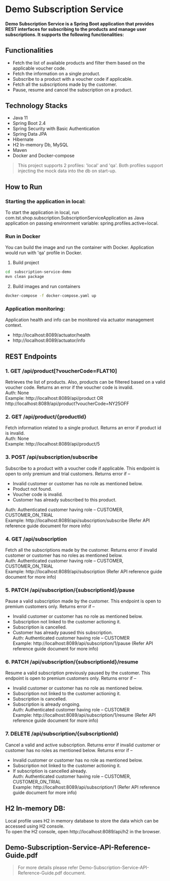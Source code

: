 # Demo Subscription Service
#### Demo Subscription Service is a Spring Boot application that provides REST interfaces for subscribing to the products and manage user subscriptions. It supports the following functionalities:

## Functionalities
- Fetch the list of available products and filter them based on the applicable voucher code.
- Fetch the information on a single product.
- Subscribe to a product with a voucher code if applicable.
- Fetch all the subscriptions made by the customer.
- Pause, resume and cancel the subscription on a product.

## Technology Stacks
- Java 11
- Spring Boot 2.4
- Spring Security with Basic Authentication
- Spring Data JPA
- Hibernate
- H2 In-memory Db, MySQL
- Maven
- Docker and Docker-compose

> This project supports 2 profiles: 'local' and 'qa'. Both profiles support injecting the mock data into the db on start-up.

## How to  Run  

### Starting the application in local:
To start the application in local, run com.tst.shop.subscription.SubscriptionServiceApplication as Java application on passing environment variable: spring.profiles.active=local.

### Run in Docker
You can build the image and run the container with Docker. Application would run with 'qa' profile in Docker.
1. Build project
```bash
cd  subscription-service-demo
mvn clean package
```
2. Build images and run containers
```bash
docker-compose -f docker-compose.yaml up
```

### Application monitoring:
Application health and info can be monitored via actuator management context.
- http://localhost:8089/actuator/health
- http://localhost:8089/actuator/info  


## REST Endpoints

### 1.	GET  /api/product[?voucherCode=FLAT10]  
Retrieves the list of products. Also, products can be filtered based on a valid voucher code. Returns an error if the voucher code is invalid.  
Auth: None  
Example: http://localhost:8089/api/product OR http://localhost:8089/api/product?voucherCode=NY25OFF

### 2.	GET  /api/product/{productId}  
Fetch information related to a single product. Returns an error if product id is invalid.  
Auth: None  
Example: http://localhost:8089/api/product/5

### 3.	POST   /api/subscription/subscribe  
Subscribe to a product with a voucher code if applicable. This endpoint is open to only premium and trial customers. Returns error if –
- Invalid customer or customer has no role as mentioned below.
- Product not found.
- Voucher code is invalid.
- Customer has already subscribed to this product.

Auth: Authenticated customer having role – CUSTOMER, CUSTOMER_ON_TRIAL  
Example: http://localhost:8089/api/subscription/subscribe  (Refer API reference guide document for more info)

### 4.	GET   /api/subscription  
Fetch all the subscriptions made by the customer. Returns error if invalid customer or customer has no roles as mentioned below.  
Auth: Authenticated customer having role – CUSTOMER, CUSTOMER_ON_TRIAL  
Example: http://localhost:8089/api/subscription  (Refer API reference guide document for more info)

### 5.	PATCH   /api/subscription/{subscriptionId}/pause  
Pause a valid subscription made by the customer. This endpoint is open to premium customers only.
Returns error if –
- Invalid customer or customer has no role as mentioned below.
- Subscription not linked to the customer actioning it.
- Subscription is cancelled.
- Customer has already paused this subscription.  
  Auth: Authenticated customer having role – CUSTOMER  
  Example: http://localhost:8089/api/subscription/1/pause  (Refer API reference guide document for more info)

### 6.	PATCH   /api/subscription/{subscriptionId}/resume  
Resume a valid subscription previously paused by the customer. This endpoint is open to premium customers only.
Returns error if –
- Invalid customer or customer has no role as mentioned below.
- Subscription not linked to the customer actioning it.
- Subscription is cancelled.
- Subscription is already ongoing.  
  Auth: Authenticated customer having role – CUSTOMER  
  Example: http://localhost:8089/api/subscription/1/resume  (Refer API reference guide document for more info)

### 7.	DELETE   /api/subscription/{subscriptionId}  
Cancel a valid and active subscription. Returns error if invalid customer or customer has no roles as mentioned below. Returns error if –
- Invalid customer or customer has no role as mentioned below.
- Subscription not linked to the customer actioning it.
- If subscription is cancelled already.  
  Auth: Authenticated customer having role – CUSTOMER, CUSTOMER_ON_TRIAL  
  Example: http://localhost:8089/api/subscription/1  (Refer API reference guide document for more info)

## H2 In-memory DB:  
Local profile uses H2 in memory database to store the data which can be accessed using H2 console.  
To open the H2 console, open http://localhost:8089/api/h2 in the browser.  

## Demo-Subscription-Service-API-Reference-Guide.pdf  
> For more details please refer Demo-Subscription-Service-API-Reference-Guide.pdf document.  






